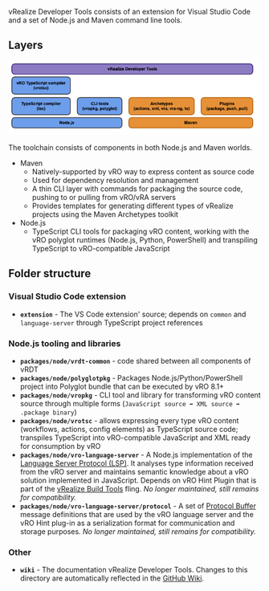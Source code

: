 vRealize Developer Tools consists of an extension for Visual Studio Code and a set of Node.js and Maven command line tools.

## Layers

![vRDT Layers](./images/vrdt-layers.png)

The toolchain consists of components in both Node.js and Maven worlds.

-   Maven
    -   Natively-supported by vRO way to express content as source code
    -   Used for dependency resolution and management
    -   A thin CLI layer with commands for packaging the source code, pushing to or pulling from vRO/vRA servers
    -   Provides templates for generating different types of vRealize projects using the Maven Archetypes toolkit
-   Node.js
    -   TypeScript CLI tools for packaging vRO content, working with the vRO polyglot runtimes (Node.js, Python, PowerShell) and transpiling TypeScript to vRO-compatible JavaScript

## Folder structure

### Visual Studio Code extension

-   **`extension`** - The VS Code extension' source; depends on `common` and `language-server` through TypeScript project references

### Node.js tooling and libraries

-   **`packages/node/vrdt-common`** - code shared between all components of vRDT
-   **`packages/node/polyglotpkg`** - Packages Node.js/Python/PowerShell project into Polyglot bundle that can be executed by vRO 8.1+
-   **`packages/node/vropkg`** - CLI tool and library for transforming vRO content source through multiple forms (`JavaScript source ➡️ XML source ➡️ .package binary`)
-   **`packages/node/vrotsc`** - allows expressing every type vRO content (workflows, actions, config elements) as TypeScript source code; transpiles TypeScript into vRO-compatible JavaScript and XML ready for consumption by vRO
-   **`packages/node/vro-language-server`** - A Node.js implementation of the [Language Server Protocol (LSP)](https://github.com/Microsoft/language-server-protocol). It analyses type information received from the vRO server and maintains semantic knowledge about a vRO solution implemented in JavaScript. Depends on vRO Hint Plugin that is part of the [vRealize Build Tools](https://flings.vmware.com/vrealize-build-tools) fling. _No longer maintained, still remains for compatibility._
-   **`packages/node/vro-language-server/protocol`** - A set of [Protocol Buffer](https://developers.google.com/protocol-buffers/) message definitions that are used by the vRO language server and the vRO Hint plug-in as a serialization format for communication and storage purposes. _No longer maintained, still remains for compatibility._

<!--
### Maven archetypes and CLI tools

-   **`packages/maven/archetypes`** -
-   **`packages/maven/plugins`** -
-   **`packages/maven/repository`** -
-->

### Other

-   **`wiki`** - The documentation vRealize Developer Tools. Changes to this directory are automatically reflected in the [GitHub Wiki](https://github.com/vmware/vrealize-developer-tools/).
